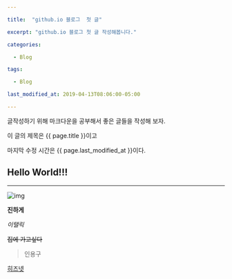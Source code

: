 ```yaml
---

title:  "github.io 블로그  첫 글"

excerpt: "github.io 블로그 첫 글 작성해봅니다."

categories:

  - Blog

tags:

  - Blog

last_modified_at: 2019-04-13T08:06:00-05:00

---
```


글작성하기 위해 마크다운을 공부해서 
좋은 글들을 작성해 보자.

이 글의 제목은 {{ page.title }}이고

마지막 수정 시간은 {{ page.last_modified_at }}이다.


## Hello World!!!
---
![img](https://pixabay.com/ko/photos/%ea%b3%a0%ec%96%91%ec%9d%b4-%ea%bd%83-%ec%83%88%eb%81%bc-%ea%b3%a0%ec%96%91%ec%9d%b4-%eb%8f%8c-2536662/)

__진하게__

_이탤릭_

~~집에 가고싶다~~

> 인용구

[히즈넷](https://hisnet.handong.edu/ "히즈넷 링크")  
